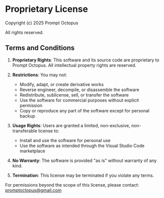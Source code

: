 # Proprietary License

Copyright (c) 2025 Prompt Octopus

All rights reserved.

## Terms and Conditions

1. **Proprietary Rights**: This software and its source code are proprietary to Prompt Octopus. All intellectual property rights are reserved.

2. **Restrictions**: You may not:
   - Modify, adapt, or create derivative works
   - Reverse engineer, decompile, or disassemble the software
   - Redistribute, sublicense, sell, or transfer the software
   - Use the software for commercial purposes without explicit permission
   - Copy or reproduce any part of the software except for personal backup

3. **Usage Rights**: Users are granted a limited, non-exclusive, non-transferable license to:
   - Install and use the software for personal use
   - Use the software as intended through the Visual Studio Code marketplace

4. **No Warranty**: The software is provided "as is" without warranty of any kind.

5. **Termination**: This license may be terminated if you violate any terms.

For permissions beyond the scope of this license, please contact: promptoctopus@gmail.com